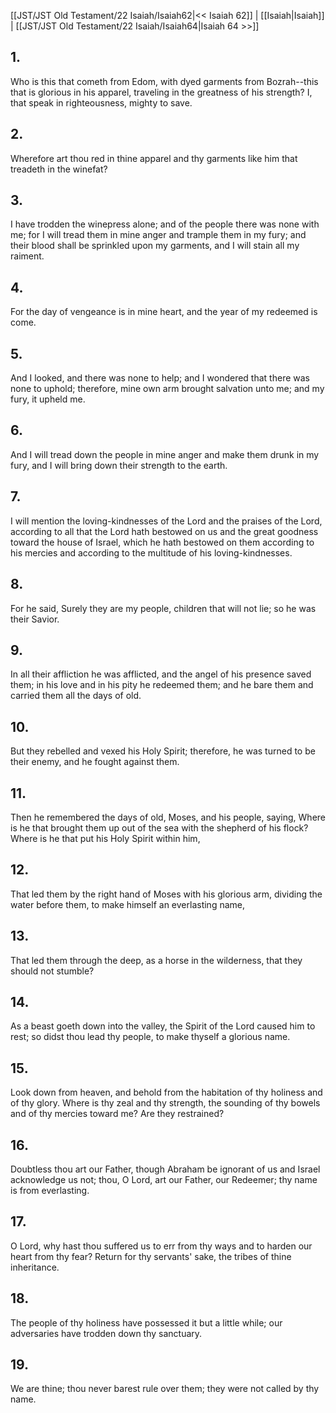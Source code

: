[[JST/JST Old Testament/22 Isaiah/Isaiah62|<< Isaiah 62]] | [[Isaiah|Isaiah]] | [[JST/JST Old Testament/22 Isaiah/Isaiah64|Isaiah 64 >>]]
## 1.
Who is this that cometh from Edom, with dyed garments from Bozrah\--this that is glorious in his apparel, traveling in the greatness of his strength? I, that speak in righteousness, mighty to save.
## 2.
Wherefore art thou red in thine apparel and thy garments like him that treadeth in the winefat?
## 3.
I have trodden the winepress alone; and of the people there was none with me; for I will tread them in mine anger and trample them in my fury; and their blood shall be sprinkled upon my garments, and I will stain all my raiment.
## 4.
For the day of vengeance is in mine heart, and the year of my redeemed is come.
## 5.
And I looked, and there was none to help; and I wondered that there was none to uphold; therefore, mine own arm brought salvation unto me; and my fury, it upheld me.
## 6.
And I will tread down the people in mine anger and make them drunk in my fury, and I will bring down their strength to the earth.
## 7.
I will mention the loving-kindnesses of the Lord and the praises of the Lord, according to all that the Lord hath bestowed on us and the great goodness toward the house of Israel, which he hath bestowed on them according to his mercies and according to the multitude of his loving-kindnesses.
## 8.
For he said, Surely they are my people, children that will not lie; so he was their Savior.
## 9.
In all their affliction he was afflicted, and the angel of his presence saved them; in his love and in his pity he redeemed them; and he bare them and carried them all the days of old.
## 10.
But they rebelled and vexed his Holy Spirit; therefore, he was turned to be their enemy, and he fought against them.
## 11.
Then he remembered the days of old, Moses, and his people, saying, Where is he that brought them up out of the sea with the shepherd of his flock? Where is he that put his Holy Spirit within him,
## 12.
That led them by the right hand of Moses with his glorious arm, dividing the water before them, to make himself an everlasting name,
## 13.
That led them through the deep, as a horse in the wilderness, that they should not stumble?
## 14.
As a beast goeth down into the valley, the Spirit of the Lord caused him to rest; so didst thou lead thy people, to make thyself a glorious name.
## 15.
Look down from heaven, and behold from the habitation of thy holiness and of thy glory. Where is thy zeal and thy strength, the sounding of thy bowels and of thy mercies toward me? Are they restrained?
## 16.
Doubtless thou art our Father, though Abraham be ignorant of us and Israel acknowledge us not; thou, O Lord, art our Father, our Redeemer; thy name is from everlasting.
## 17.
O Lord, why hast thou suffered us to err from thy ways and to harden our heart from thy fear? Return for thy servants\' sake, the tribes of thine inheritance.
## 18.
The people of thy holiness have possessed it but a little while; our adversaries have trodden down thy sanctuary.
## 19.
We are thine; thou never barest rule over them; they were not called by thy name.

